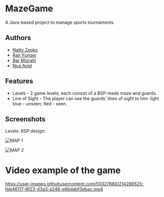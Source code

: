 # MazeGame

A Java-based project to manage sports tournaments.

## Authors

- [Natty Zepko](https://github.com/NattyZepko)
- [Ran Yunger](https://github.com/RanYunger)
- [Bar Mizrahi](https://github.com/?)
- [Noa Aviel](https://github.com/?)
 
## Features

- Levels - 2 game levels, each consist of a BSP-made maze and guards.
- Line of Sight - The player can see the guards' lines of sight to him: light blue - unseen; Red - seen.

## Screenshots

Levels: BSP design:

![MAP 1](https://user-images.githubusercontent.com/62587988/220644949-699b5f22-5e6f-4587-9d8f-97abb5ec17dd.png)

![MAP 2](https://user-images.githubusercontent.com/50327680/212556984-223cd8df-0be9-4e85-8642-62d98b6bb9ee.png)

# Video example of the game

https://user-images.githubusercontent.com/50327680/214286525-feb46117-8f23-43a3-a246-e6bdabf3ebac.mp4
